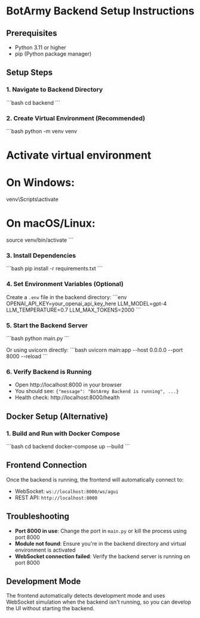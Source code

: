 # BotArmy Backend Setup Instructions

## Prerequisites
- Python 3.11 or higher
- pip (Python package manager)

## Setup Steps

### 1. Navigate to Backend Directory
\`\`\`bash
cd backend
\`\`\`

### 2. Create Virtual Environment (Recommended)
\`\`\`bash
python -m venv venv

# Activate virtual environment
# On Windows:
venv\Scripts\activate
# On macOS/Linux:
source venv/bin/activate
\`\`\`

### 3. Install Dependencies
\`\`\`bash
pip install -r requirements.txt
\`\`\`

### 4. Set Environment Variables (Optional)
Create a `.env` file in the backend directory:
\`\`\`env
OPENAI_API_KEY=your_openai_api_key_here
LLM_MODEL=gpt-4
LLM_TEMPERATURE=0.7
LLM_MAX_TOKENS=2000
\`\`\`

### 5. Start the Backend Server
\`\`\`bash
python main.py
\`\`\`

Or using uvicorn directly:
\`\`\`bash
uvicorn main:app --host 0.0.0.0 --port 8000 --reload
\`\`\`

### 6. Verify Backend is Running
- Open http://localhost:8000 in your browser
- You should see: `{"message": "BotArmy Backend is running", ...}`
- Health check: http://localhost:8000/health

## Docker Setup (Alternative)

### 1. Build and Run with Docker Compose
\`\`\`bash
cd backend
docker-compose up --build
\`\`\`

## Frontend Connection
Once the backend is running, the frontend will automatically connect to:
- WebSocket: `ws://localhost:8000/ws/agui`
- REST API: `http://localhost:8000`

## Troubleshooting
- **Port 8000 in use**: Change the port in `main.py` or kill the process using port 8000
- **Module not found**: Ensure you're in the backend directory and virtual environment is activated
- **WebSocket connection failed**: Verify the backend server is running on port 8000

## Development Mode
The frontend automatically detects development mode and uses WebSocket simulation when the backend isn't running, so you can develop the UI without starting the backend.
